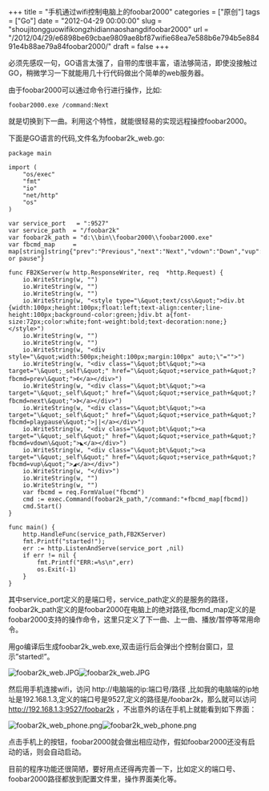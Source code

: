 +++
title = "手机通过wifi控制电脑上的foobar2000"
categories = ["原创"]
tags = ["Go"]
date = "2012-04-29 00:00:00"
slug = "shoujitongguowifikongzhidiannaoshangdifoobar2000"
url = "/2012/04/29/e6898be69cbae9809ae8bf87wifie68ea7e588b6e794b5e88491e4b88ae79a84foobar2000/"
draft = false
+++

必须先感叹一句，GO语言太强了，自带的库很丰富，语法够简洁，即使没接触过GO，稍微学习一下就能用几十行代码做出个简单的web服务器。

由于foobar2000可以通过命令行进行操作，比如:

    foobar2000.exe /command:Next

就是切换到下一曲。利用这个特性，就能很轻易的实现远程操控foobar2000。

下面是GO语言的代码,文件名为foobar2k_web.go:

    package main
    
    import (
        "os/exec"
        "fmt"
        "io"
        "net/http"
        "os"
    )
    
    var service_port   = ":9527"
    var service_path  = "/foobar2k"
    var foobar2k_path = "d:\\bin\\foobar2000\\foobar2000.exe"
    var fbcmd_map     = map[string]string{"prev":"Previous","next":"Next","vdown":"Down","vup":"Up","playpause":"Play or pause"}
    
    func FB2KServer(w http.ResponseWriter, req  *http.Request) {
        io.WriteString(w, "")
        io.WriteString(w, "")
        io.WriteString(w, "")
    	io.WriteString(w, "<style type="\&quot;text/css\&quot;">div.bt {width:100px;height:100px;float:left;text-align:center;line-height:100px;background-color:green;}div.bt a{font-size:72px;color:white;font-weight:bold;text-decoration:none;}</style>")
        io.WriteString(w, "")
        io.WriteString(w, "")
    	io.WriteString(w, "<div style="\&quot;width:500px;height:100px;margin:100px" auto;\"="">")
        io.WriteString(w, "<div class="\&quot;bt\&quot;"><a target="\&quot;_self\&quot;" href="\&quot;&quot;+service_path+&quot;?fbcmd=prev\&quot;">《</a></div>")
        io.WriteString(w, "<div class="\&quot;bt\&quot;"><a target="\&quot;_self\&quot;" href="\&quot;&quot;+service_path+&quot;?fbcmd=next\&quot;">》</a></div>")
        io.WriteString(w, "<div class="\&quot;bt\&quot;"><a target="\&quot;_self\&quot;" href="\&quot;&quot;+service_path+&quot;?fbcmd=playpause\&quot;">||</a></div>")
        io.WriteString(w, "<div class="\&quot;bt\&quot;"><a target="\&quot;_self\&quot;" href="\&quot;&quot;+service_path+&quot;?fbcmd=vdown\&quot;">◣</a></div>")
        io.WriteString(w, "<div class="\&quot;bt\&quot;"><a target="\&quot;_self\&quot;" href="\&quot;&quot;+service_path+&quot;?fbcmd=vup\&quot;">◢</a></div>")
        io.WriteString(w, "</div>")
        io.WriteString(w, "")
        io.WriteString(w, "")
        var fbcmd = req.FormValue("fbcmd")
        cmd := exec.Command(foobar2k_path,"/command:"+fbcmd_map[fbcmd])
        cmd.Start()
    }
    
    func main() {
        http.HandleFunc(service_path,FB2KServer)
        fmt.Printf("started!");
        err := http.ListenAndServe(service_port ,nil)
        if err != nil {
            fmt.Printf("ERR:=%s\n",err)
            os.Exit(-1)
        }
    }

其中service_port定义的是端口号，service_path定义的是服务的路径，foobar2k_path定义的是foobar2000在电脑上的绝对路径,fbcmd_map定义的是foobar2000支持的操作命令，这里只定义了下一曲、上一曲、播放/暂停等常用命令。

用go编译后生成foobar2k_web.exe,双击运行后会弹出个控制台窗口，显示”started!”。

<img style="opacity: 1;" lazyloadpass="1" title="foobar2k_web.JPG" src="http://www.jiazhoulvke.com/wp-content/uploads/2012/04/foobar2k_web.jpg" file="http://www.jiazhoulvke.com/wp-content/uploads/2012/04/foobar2k_web.jpg" class="aligncenter lh_lazyimg"><noscript><img title="foobar2k_web.JPG" src="http://www.jiazhoulvke.com/wp-content/uploads/2012/04/foobar2k_web.jpg" class="aligncenter" /></noscript>

然后用手机连接wifi，访问 http://电脑端的ip:端口号/路径 ,比如我的电脑端的ip地址是192.168.1.3,定义的端口号是9527,定义的路径是/foobar2k，那么就可以访问 http://192.168.1.3:9527/foobar2k ，不出意外的话在手机上就能看到如下界面：

<img style="opacity: 1;" lazyloadpass="1" title="foobar2k_web_phone.png" src="http://www.jiazhoulvke.com/wp-content/uploads/2012/04/foobar2k_web_phone.png" file="http://www.jiazhoulvke.com/wp-content/uploads/2012/04/foobar2k_web_phone.png" class="aligncenter lh_lazyimg"><noscript><img title="foobar2k_web_phone.png" src="http://www.jiazhoulvke.com/wp-content/uploads/2012/04/foobar2k_web_phone.png" class="aligncenter" /></noscript>

点击手机上的按钮，foobar2000就会做出相应动作，假如foobar2000还没有启动的话，则会自动启动。

目前的程序功能还很简陋，要好用点还得再完善一下，比如定义的端口号、foobar2000路径都放到配置文件里，操作界面美化等。